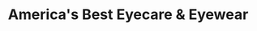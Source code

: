 ---
title: "America's Best Eyecare & Eyewear"
url: /broomall/americas-best-eyecare-and-eyewear/
shop: optician
---